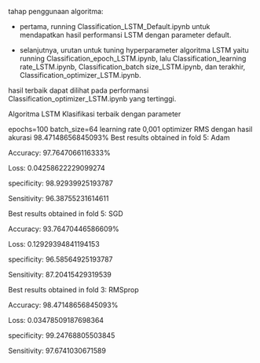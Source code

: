 tahap penggunaan algoritma:

- pertama, running Classification_LSTM_Default.ipynb untuk mendapatkan hasil performansi LSTM dengan parameter default.

- selanjutnya, urutan untuk tuning hyperparameter algoritma LSTM yaitu running Classification_epoch_LSTM.ipynb, lalu Classification_learning rate_LSTM.ipynb, Classification_batch size_LSTM.ipynb, dan terakhir, Classification_optimizer_LSTM.ipynb.

hasil terbaik dapat dilihat pada performansi Classification_optimizer_LSTM.ipynb yang tertinggi.

Algoritma LSTM Klasifikasi terbaik dengan parameter

epochs=100
batch_size=64
learning rate 0,001
optimizer RMS dengan hasil akurasi 98.47148656845093%
Best results obtained in fold 5: Adam

Accuracy: 97.7647066116333%

Loss: 0.04258622229099274

specificity: 98.92939925193787

Sensitivity: 96.38755231614611

Best results obtained in fold 5: SGD

Accuracy: 93.76470446586609%

Loss: 0.12929394841194153

specificity: 96.58564925193787

Sensitivity: 87.20415429319539

Best results obtained in fold 3: RMSprop

Accuracy: 98.47148656845093%

Loss: 0.03478509187698364

specificity: 99.24768805503845

Sensitivity: 97.6741030671589
